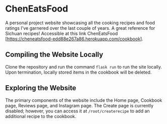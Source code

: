 # ChenEatsFood
A personal project website showcasing all the cooking recipes and food ratings I've garnered over the last couple of years. A great reference for Sichuan
recipes! Accessible at this link ChenEatsFood [https://cheneatsfood-edd88e267a86.herokuapp.com/cookbook]. 

## Compiling the Website Locally 
Clone the repository and run the command ```flask run``` to run the site locally. Upon termination, locally stored items in the cookbook will be deleted. 

## Exploring the Website 
The primary components of the website include the Home page, Cookbook page, Reviews page, and Instagram page. The Create page is currently disabled; however, 
you can access it at ```/root/createrecipe``` to add an additional recipe to the cookbook. 
